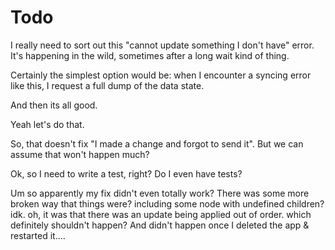 # Todo

I really need to sort out this "cannot update something I don't have" error.
It's happening in the wild, sometimes after a long wait kind of thing.

Certainly the simplest option would be: when I encounter a syncing error like this, I request
a full dump of the data state.

And then its all good.

Yeah let's do that.

So, that doesn't fix "I made a change and forgot to send it". But we can assume that won't happen much?



Ok, so I need to write a test, right?
Do I even have tests?



Um so apparently my fix didn't even totally work? There was some more broken way that things were? including some node with undefined children? idk.
oh, it was that there was an update being applied out of order. which definitely shouldn't happen?
And didn't happen once I deleted the app & restarted it....

